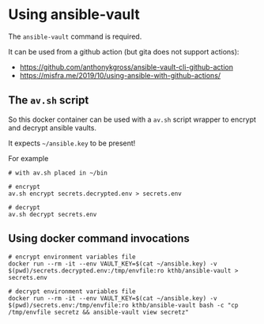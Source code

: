 # Using ansible-vault

The `ansible-vault` command is required.

It can be used from a github action (but gita does not support actions):

- https://github.com/anthonykgross/ansible-vault-cli-github-action
- https://misfra.me/2019/10/using-ansible-with-github-actions/


## The `av.sh` script

So this docker container can be used with a `av.sh` script wrapper to encrypt and decrypt ansible vaults.

It expects `~/ansible.key` to be present!

For example

	# with av.sh placed in ~/bin

	# encrypt
	av.sh encrypt secrets.decrypted.env > secrets.env

	# decrypt
	av.sh decrypt secrets.env


## Using docker command invocations

	# encrypt environment variables file
	docker run --rm -it --env VAULT_KEY=$(cat ~/ansible.key) -v $(pwd)/secrets.decrypted.env:/tmp/envfile:ro kthb/ansible-vault > secrets.env

	# decrypt environment variables file
	docker run --rm -it --env VAULT_KEY=$(cat ~/ansible.key) -v $(pwd)/secrets.env:/tmp/envfile:ro kthb/ansible-vault bash -c "cp /tmp/envfile secretz && ansible-vault view secretz"

